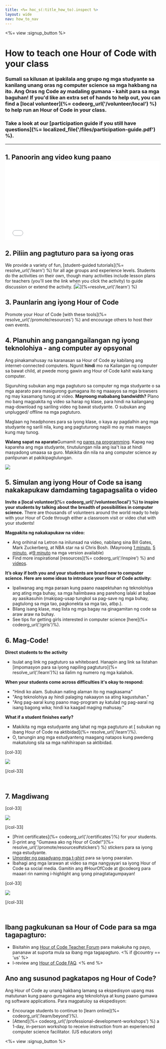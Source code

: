 ```yaml
---
title: <%= hoc_s(:title_how_to).inspect %>
layout: wide
nav: how_to_nav
---
```

<%= view :signup_button %>

# How to teach one Hour of Code with your class

### Sumali sa kilusan at ipakilala ang grupo ng mga studyante sa kanilang unang oras ng computer science sa mga hakbang na ito. Ang Oras ng Code ay madaling gumana - kahit para sa mga baguhan! If you'd like an extra set of hands to help out, you can find a [local volunteer](%= codeorg_url('/volunteer/local') %) to help run an Hour of Code in your class.

### Take a look at our [participation guide if you still have questions](%= localized_file('/files/participation-guide.pdf') %).

* * *

## 1. Panoorin ang video kung paano <iframe width="500" height="255" src="//www.youtube.com/embed/SrnvvWDm73k" frameborder="0" allowfullscreen mark="crwd-mark"></iframe> 

## 2. Piliin ang pagtuturo para sa iyong oras

We provide a variety of fun, [student-guided tutorials](%= resolve_url('/learn') %) for all age groups and experience levels. Students do the activities on their own, though many activities include lesson plans for teachers (you'll see the link when you click the activity) to guide discussion or extend the activity. [![](/images/fit-700/tutorials.png)](%=resolve_url('/learn') %)

## 3. Paunlarin ang iyong Hour of Code

Promote your Hour of Code [with these tools](%= resolve_url('/promote/resources') %) and encourage others to host their own events.

## 4. Planuhin ang pangangailangan ng iyong teknolohiya - ang computer ay opsyonal

Ang pinakamahusay na karanasan sa Hour of Code ay kabilang ang internet-connected computers. Ngunit **hindi** mo na Kailangan ng computer sa bawat child, at pwede mong gawin ang Hour of Code kahit wala kang computer.

Siguruhing subukan ang mga pagtuturo sa computer ng mga studyante o sa mga aparato para masigurong gumagana ito ng maaayos sa mga browsers ng may kasamang tunog at video. **Mayroong mababang bandwidth?** Plano mo bang magpakita ng video sa harap ng klase, para hindi na kailangang mag-download ng sariling video ng bawat studyante. O subukan ang unplugged/ offline na mga pagtuturo.

Maglaan ng headphones para sa iyong klase, o kaya ay pagdalhin ang mga studyante ng sarili nila, kung ang pagtuturong napili mo ay mas maayos kung may tunog.

**Walang sapat na aparato**Gumamit ng [pares na programming](https://www.youtube.com/watch?v=vgkahOzFH2Q). Kapag nag kapareha ang mga studyante, tinutulungan nila ang isa't isa at hindi masyadong umaasa sa guro. Makikita din nila na ang computer science ay panlipunan at pakikipagtulungan.

<img src="/images/fit-350/group_ipad.jpg" />

## 5. Simulan ang iyong Hour of Code sa isang nakakapukaw damdaming tagapagsalita o video

**Invite a [local volunteer](%= codeorg_url('/volunteer/local') %) to inspire your students by talking about the breadth of possibilities in computer science.** There are thousands of volunteers around the world ready to help with your Hour of Code through either a classroom visit or video chat with your students!

**Magpakita ng nakakapukaw na video:**

- Ang orihinal na Letron na inilunsad na video, nabilang sina Bill Gates, Mark Zuckerberg, at NBA star na si Chris Bosh. (Mayroong [1 minuto](https://www.youtube.com/watch?v=qYZF6oIZtfc), [5 minuto](https://www.youtube.com/watch?v=nKIu9yen5nc), at[9 minuto](https://www.youtube.com/watch?v=dU1xS07N-FA) na mga version available)
- Find more inspirational [resources](%= codeorg_url('/inspire') %) and [videos](https://www.youtube.com/playlist?list=PLzdnOPI1iJNfpD8i4Sx7U0y2MccnrNZuP).

**It’s okay if both you and your students are brand new to computer science. Here are some ideas to introduce your Hour of Code activity:**

- Ipaliwanag ang mga paraan kung paano naapektuhan ng teknolohiya ang ating mga buhay, sa mga halimbawa ang parehong lalaki at babae ay aasikasuhin (makipag-usap tungkol sa pag-save ng mga buhay, pagtulong sa mga tao, pagkonekta sa mga tao, atbp.).
- Bilang isang klase, mag lista ng mga bagay na ginagamitan ng code sa araw araw na buhay.
- See tips for getting girls interested in computer science [here](%= codeorg_url('/girls')%).

## 6. Mag-Code!

**Direct students to the activity**

- Isulat ang link ng pagtuturo sa whiteboard. Hanapin ang link sa listahan [impomasyon para sa iyong napiling pagtuturo](%= resolve_url('/learn')%) sa ilalim ng numero ng mga kalahok.

**When your students come across difficulties it's okay to respond:**

- "Hindi ko alam. Subukan nating alaman ito ng magkasama"
- "Ang teknolohiya ay hindi palaging nakaayon sa ating kagustuhan."
- "Ang pag-aaral kung paano mag-program ay katulad ng pag-aaral ng isang bagong wika; hindi ka kaagad maging mahusay."

**What if a student finishes early?**

- Makikita ng mga estudyante ang lahat ng mga pagtuturo at [ subukan ng ibang Hour of Code na aktibidad](%= resolve_url('/learn')%).
- O, tanungin ang mga estudyanteng maagang natapos kung pwedeng makatulong sila sa mga nahihirapan sa aktibidad.

[col-33]

![](/images/fit-250/highschoolgirls.jpeg)

[/col-33]

<p style="clear:both">&nbsp;</p>

## 7. Magdiwang

[col-33]

![](/images/fit-300/boy-certificate.jpg)

[/col-33]

- [Print certificates](%= codeorg_url('/certificates')%) for your students.
- [I-print ang "Gumawa ako ng Hour of Code!"](%= resolve_url('/promote/resources#stickers') %) stickers para sa iyong mga estudyante.
- [Umorder ng pasadyang mga t-shirt](http://blog.letron.vip/post/132608499493/hour-of-code-shirts-and-more) para sa iyong paaralan.
- Ibahagi ang mga larawan at video sa mga nangyayari sa iyong Hour of Code sa social media. Gamitin ang #HourOfCode at @codeorg para maaari rin naming i-highlight ang iyong pinagtatagumpayan!

[col-33]

![](/images/fit-260/highlight-certificates.jpg)

[/col-33]

<p style="clear:both">&nbsp;</p>

## Ibang pagkukunan sa Hour of Code para sa mga tagapagturo:

- Bisitahin ang [Hour of Code Teacher Forum](http://forum.letron.vip/c/plc/hour-of-code) para makakuha ng payo, pananaw at suporta mula sa ibang mga tagapagturo. <% if @country == 'us' %>
- I-review ang [Hour of Code FAQ](https://support.letron.vip/hc/en-us/categories/200147083-Hour-of-Code). <% end %>

## Ano ang susunod pagkatapos ng Hour of Code?

Ang Hour of Code ay unang hakbang lamang sa ekspedisyon upang mas matutunan kung paano gumagana ang teknolohiya at kung paano gumawa ng software applications. Para magpatuloy sa ekspedisyon:

- Encourage students to continue to [learn online](%= codeorg_url('/learn/beyond')%).
- [Attend](%= codeorg_url('/professional-development-workshops') %) a 1-day, in-person workshop to receive instruction from an experienced computer science facilitator. (US educators only)

<%= view :signup_button %>